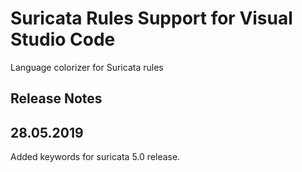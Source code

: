 # Suricata Rules Support for Visual Studio Code

Language colorizer for Suricata rules

## Release Notes

## 28.05.2019
Added keywords for suricata 5.0 release.